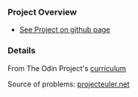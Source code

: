 ### Project Overview
- [See Project on github page](https://herolenk.github.io/googleHomepage/)

### Details
From The Odin Project's [curriculum](http://www.theodinproject.com/web-development-101/html-css)

Source of problems: 
[projecteuler.net](https://projecteuler.net/archives)
